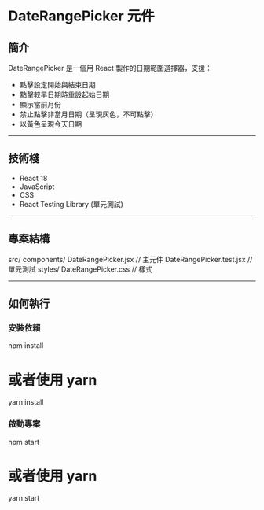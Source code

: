 # DateRangePicker 元件

## 簡介
DateRangePicker 是一個用 React 製作的日期範圍選擇器，支援：
- 點擊設定開始與結束日期
- 點擊較早日期時重設起始日期
- 顯示當前月份
- 禁止點擊非當月日期（呈現灰色，不可點擊）
- 以黃色呈現今天日期

---

## 技術棧
- React 18
- JavaScript
- CSS
- React Testing Library (單元測試)

---

## 專案結構

src/ components/ DateRangePicker.jsx // 主元件 
DateRangePicker.test.jsx // 單元測試 
styles/ DateRangePicker.css // 樣式

---

## 如何執行

### 安裝依賴

npm install
# 或者使用 yarn
yarn install

### 啟動專案
npm start
# 或者使用 yarn
yarn start